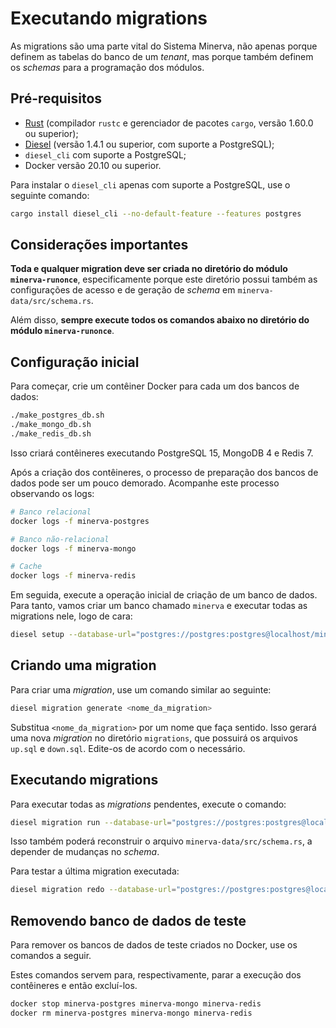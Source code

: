 # Executando migrations

As migrations são uma parte vital do Sistema Minerva, não apenas porque
definem as tabelas do banco de um *tenant*, mas porque também definem os
*schemas* para a programação dos módulos.




## Pré-requisitos

- [Rust](https://rustup.rs) (compilador `rustc` e gerenciador de
  pacotes `cargo`, versão 1.60.0 ou superior);
- [Diesel](https://diesel.rs) (versão 1.4.1 ou superior, com suporte
  a PostgreSQL);
- `diesel_cli` com suporte a PostgreSQL;
- Docker versão 20.10 ou superior.

Para instalar o `diesel_cli` apenas com suporte a PostgreSQL, use o
seguinte comando:

```bash
cargo install diesel_cli --no-default-feature --features postgres
```




## Considerações importantes

**Toda e qualquer migration deve ser criada no diretório do módulo
`minerva-runonce`**, especificamente porque este diretório possui também
as configurações de acesso e de geração de *schema* em
`minerva-data/src/schema.rs`.

Além disso, **sempre execute todos os comandos abaixo no diretório do módulo
`minerva-runonce`**.




## Configuração inicial

Para começar, crie um contêiner Docker para cada um dos bancos de dados:

```bash
./make_postgres_db.sh
./make_mongo_db.sh
./make_redis_db.sh
```

Isso criará contêineres executando PostgreSQL 15, MongoDB 4 e Redis 7.

Após a criação dos contêineres, o processo de preparação dos bancos de dados
pode ser um pouco demorado. Acompanhe este processo observando os logs:

```bash
# Banco relacional
docker logs -f minerva-postgres

# Banco não-relacional
docker logs -f minerva-mongo

# Cache
docker logs -f minerva-redis
```

Em seguida, execute a operação inicial de criação de um banco de dados.
Para tanto, vamos criar um banco chamado `minerva` e executar todas as
migrations nele, logo de cara:

```bash
diesel setup --database-url="postgres://postgres:postgres@localhost/minerva"
```




## Criando uma migration

Para criar uma *migration*, use um comando similar ao seguinte:

```bash
diesel migration generate <nome_da_migration>
```

Substitua `<nome_da_migration>` por um nome que faça sentido.
Isso gerará uma nova *migration* no diretório `migrations`,
que possuirá os arquivos `up.sql` e `down.sql`. Edite-os de acordo
com o necessário.




## Executando migrations

Para executar todas as *migrations* pendentes, execute o comando:

```bash
diesel migration run --database-url="postgres://postgres:postgres@localhost/minerva"
```

Isso também poderá reconstruir o arquivo `minerva-data/src/schema.rs`, a depender
de mudanças no *schema*.

Para testar a última migration executada:

```bash
diesel migration redo --database-url="postgres://postgres:postgres@localhost/minerva"
```




## Removendo banco de dados de teste

Para remover os bancos de dados de teste criados no Docker, use os comandos a
seguir.

Estes comandos servem para, respectivamente, parar a execução dos contêineres e
então excluí-los.

```bash
docker stop minerva-postgres minerva-mongo minerva-redis
docker rm minerva-postgres minerva-mongo minerva-redis
```

